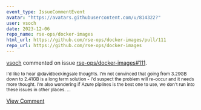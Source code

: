 ```yaml
---
event_type: IssueCommentEvent
avatar: "https://avatars.githubusercontent.com/u/814322?"
user: vsoch
date: 2023-12-06
repo_name: rse-ops/docker-images
html_url: https://github.com/rse-ops/docker-images/pull/111
repo_url: https://github.com/rse-ops/docker-images
---
```


<a href='https://github.com/vsoch' target='_blank'>vsoch</a> commented on issue <a href='https://github.com/rse-ops/docker-images/pull/111' target='_blank'>rse-ops/docker-images#111</a>.

<small>I'd like to hear @davidbeckingsale thoughts. I'm not convinced that going from 3.29GB down to 2.41GB is a long term solution - I'd suspect the problem will re-occur and it needs more thought. I'm also wondering if Azure piplines is the best one to use, we don't run into these issues in other places....</small>

<a href='https://github.com/rse-ops/docker-images/pull/111' target='_blank'>View Comment</a>